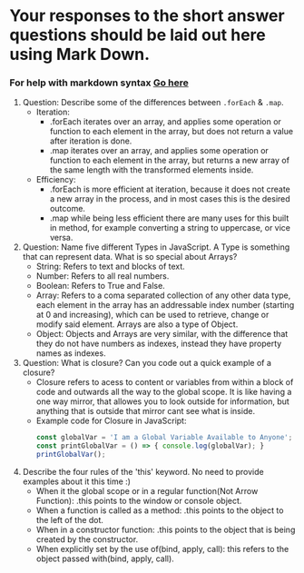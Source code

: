 # Your responses to the short answer questions should be laid out here using Mark Down.
### For help with markdown syntax [Go here](https://github.com/adam-p/markdown-here/wiki/Markdown-Cheatsheet)

1. Question: Describe some of the differences between `.forEach` & `.map`.
    * Iteration:
        - .forEach iterates over an array, and applies some operation or function to each element in the array, but does not return a value after iteration is done.
        - .map iterates over an array, and applies some operation or function to each element in the array, but returns a new array of the same length with the transformed elements inside.
    * Efficiency:
        - .forEach is more efficient at iteration, because it does not create a new array in the process, and in most cases this is the desired outcome.
        - .map while being less efficient there are many uses for this built in method, for example converting a string to uppercase, or vice versa.
2. Question: Name five different Types in JavaScript. A Type is something that can represent data. What is so special about Arrays?
    * String: Refers to text and blocks of text.
    * Number: Refers to all real numbers.
    * Boolean: Refers to True and False.
    * Array: Refers to a coma separated collection of any other data type, each element in the array has an addressable index number (starting at 0 and increasing), which can be used to retrieve, change or modify said element. Arrays are also a type of Object.
    * Object: Objects and Arrays are very similar, with the difference that they do not have numbers as indexes, instead they have property names as indexes.
3. Question: What is closure? Can you code out a quick example of a closure?
    * Closure refers to acess to content or variables from within a block of code and outwards all the way to the global scope. It is like having a one way mirror, that allowes you to look outside for information, but anything that is outside that mirror cant see what is inside.
    * Example code for Closure in JavaScript:
        ```javascript
        const globalVar = 'I am a Global Variable Available to Anyone';
        const printGlobalVar = () => { console.log(globalVar); }
        printGlobalVar();
        ```
4. Describe the four rules of the 'this' keyword. No need to provide examples about it this time :)
    * When it the global scope or in a regular function(Not Arrow Function): .this points to the window or console object.
    * When a function is called as a method: .this points to the object to the left of the dot.
    * When in a constructor function: .this points to the object that is being created by the constructor.
    * When explicitly set by the use of(bind, apply, call): this refers to the object passed with(bind, apply, call).